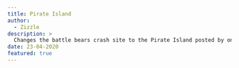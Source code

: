 ```yaml
---
title: Pirate Island
author:
  - Zizzle
description: >
  Changes the battle bears crash site to the Pirate Island posted by one of the twins on twitter.
date: 23-04-2020
featured: true
---
```


